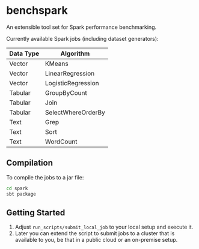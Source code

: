 # benchspark

An extensible tool set for Spark performance benchmarking.

Currently available Spark jobs (including dataset generators):

| Data Type |  Algorithm
| --- | ---
| Vector | KMeans |
| Vector | LinearRegression |
| Vector | LogisticRegression |
| Tabular | GroupByCount |
| Tabular | Join | Spark |
| Tabular | SelectWhereOrderBy |
| Text | Grep |
| Text | Sort |
| Text | WordCount |

## Compilation

To compile the jobs to a jar file:

```bash
cd spark
sbt package
```

## Getting Started

1. Adjust `run_scripts/submit_local_job` to your local setup and execute it.
2. Later you can extend the script to submit jobs to a cluster that is available to you, be that in a public cloud or an on-premise setup.

